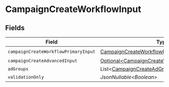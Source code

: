 # CampaignCreateWorkflowInput


## Fields

| Field                                                                                                            | Type                                                                                                             | Required                                                                                                         | Description                                                                                                      |
| ---------------------------------------------------------------------------------------------------------------- | ---------------------------------------------------------------------------------------------------------------- | ---------------------------------------------------------------------------------------------------------------- | ---------------------------------------------------------------------------------------------------------------- |
| `campaignCreateWorkflowPrimaryInput`                                                                             | [CampaignCreateWorkflowPrimaryInput](../../models/components/CampaignCreateWorkflowPrimaryInput.md)              | :heavy_check_mark:                                                                                               | N/A                                                                                                              |
| `campaignCreateAdvancedInput`                                                                                    | [Optional\<CampaignCreateWorkflowAdvancedInput>](../../models/components/CampaignCreateWorkflowAdvancedInput.md) | :heavy_minus_sign:                                                                                               | N/A                                                                                                              |
| `adGroups`                                                                                                       | List\<[CampaignCreateAdGroupInput](../../models/components/CampaignCreateAdGroupInput.md)>                       | :heavy_minus_sign:                                                                                               | N/A                                                                                                              |
| `validationOnly`                                                                                                 | *JsonNullable\<Boolean>*                                                                                         | :heavy_minus_sign:                                                                                               | N/A                                                                                                              |